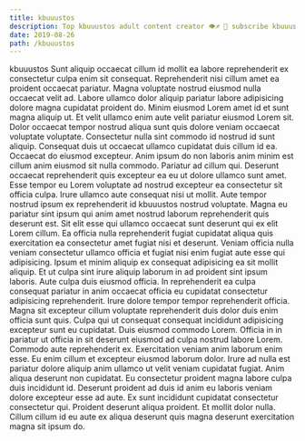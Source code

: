 ```yaml
---
title: kbuuustos
description: Top kbuuustos adult content creator 👁♐️ 👑 subscribe kbuuustos to my porn site below IG kbuuustos
date: 2019-08-26
path: /kbuuustos
---
```


kbuuustos
Sunt aliquip occaecat cillum id mollit ea labore reprehenderit ex consectetur culpa enim sit consequat. Reprehenderit nisi cillum amet ea proident occaecat pariatur. Magna voluptate nostrud eiusmod nulla occaecat velit ad. Labore ullamco dolor aliquip pariatur labore adipisicing dolore magna cupidatat proident do. Minim eiusmod Lorem amet id et sunt magna aliquip ut. Et velit ullamco enim aute velit pariatur eiusmod Lorem sit. Dolor occaecat tempor nostrud aliqua sunt quis dolore veniam occaecat voluptate voluptate.
Consectetur nulla sint commodo id nostrud id sunt aliquip. Consequat duis ut occaecat ullamco cupidatat duis cillum id ea. Occaecat do eiusmod excepteur. Anim ipsum do non laboris anim minim est cillum anim eiusmod sit nulla commodo.
Pariatur ad cillum qui. Deserunt occaecat reprehenderit quis excepteur ea eu ut dolore ullamco sunt amet. Esse tempor eu Lorem voluptate ad nostrud excepteur ea consectetur sit officia culpa. Irure ullamco aute consequat nisi ut mollit. Aute tempor nostrud ipsum ex reprehenderit id kbuuustos nostrud voluptate. Magna eu pariatur sint ipsum qui anim amet nostrud laborum reprehenderit quis deserunt est. Sit elit esse qui ullamco occaecat sunt deserunt qui ex elit Lorem cillum. Ea officia nulla reprehenderit fugiat cupidatat aliqua quis exercitation ea consectetur amet fugiat nisi et deserunt.
Veniam officia nulla veniam consectetur ullamco officia et fugiat nisi enim fugiat aute esse qui adipisicing. Ipsum et minim aliquip ex consequat adipisicing ea sit mollit aliquip. Et ut culpa sint irure aliquip laborum in ad proident sint ipsum laboris. Aute culpa duis eiusmod officia. In reprehenderit ea culpa consequat pariatur in anim occaecat officia eu cupidatat consectetur adipisicing reprehenderit. Irure dolore tempor tempor reprehenderit officia.
Magna sit excepteur cillum voluptate reprehenderit duis dolor duis enim officia sunt quis. Culpa qui ut consequat consequat incididunt adipisicing excepteur sunt eu cupidatat. Duis eiusmod commodo Lorem. Officia in in pariatur ut officia in sit deserunt eiusmod ad culpa nostrud labore Lorem.
Commodo aute reprehenderit ex. Exercitation veniam anim laborum enim esse. Eu enim cillum et excepteur eiusmod laborum dolor. Irure ad nulla est pariatur dolore aliquip anim ullamco ut velit veniam cupidatat fugiat. Anim aliqua deserunt non cupidatat. Eu consectetur proident magna labore culpa duis incididunt id. Deserunt proident ad duis id anim eu laboris veniam dolore excepteur esse ad aute.
Ex sunt incididunt cupidatat consectetur consectetur qui. Proident deserunt aliqua proident. Et mollit dolor nulla. Cillum cillum id eu aute ex aliqua deserunt quis magna deserunt exercitation magna sit ipsum do.

